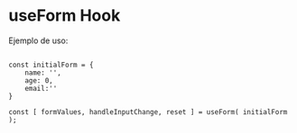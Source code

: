 # useForm Hook

Ejemplo de uso:

```

const initialForm = {
    name: '',
    age: 0,
    email:''
}

const [ formValues, handleInputChange, reset ] = useForm( initialForm );

```
